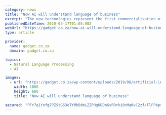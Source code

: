 ```yaml
---
category: news
title: "Now AI will understand language of business"
excerpt: "The new technologies represent the first commercialisation of key Natural Language Processing (NLP) capabilities to come from IBM Research’s Project Debater, the only AI system capable of debating humans on complex topics. For example, a new advanced sentiment analysis feature is defined to identify and analyse idioms and colloquialisms ..."
publishedDateTime: 2020-03-17T01:05:00Z
webUrl: "https://gadget.co.za/now-ai-will-understand-language-of-business/"
type: article

provider:
  name: gadget.co.za
  domain: gadget.co.za

topics:
  - Natural Language Processing
  - AI

images:
  - url: "https://gadget.co.za/wp-content/uploads/2019/06/artificial-intelligence-computer-science-electrical-engineering-science-technology-53cda3-1024-1000x600.jpg"
    width: 1000
    height: 600
    title: "Now AI will understand language of business"

secured: "PFr7q1Ynfg7PZStGS3eTYMbBdmLZIPHgHDDnGxRRrki8nMaKvC2zf/FlFP4pxUQzNhFRI82NI6eBimpiHiWbE2rAe6AoIgMqqSNP4x/WyaAw04cOhycW1Lt5UcSBR3F2qoL44vjiR7Y6jHkuklLw6VPl/78rL+uN/qUOXvH9YIMty8UY/Ng3pUtWfcs3TQgUoE81A9XBEwkdWz2XJDf7L1lT8vchE21VWXp4nPnfnjFuwEA2wuopDw4+6EhAkPAcNUuT3YwnAtMce7HHInkanEGXJVK+mP60Mrj8/ct0i13tH+Km0MitscA58HHBOd3oUBBSroMTYKKXhpWp8H39Fq7GXrEhy2sldpvDGM9weR8BOQPWer/3R9zKAR5Jm27UFJCfoJMQhfPljApsfMHhdFW6I1zGK0zt+f1F757fqG5ZA3pXkCDOGApkDKwqEklq11tf/iBXu+AHxWUT9gvXI9vDucSYby0vzPIJH30EcJ4=;yujHZNiqwFvZrqSY5GrYkA=="
---
```


